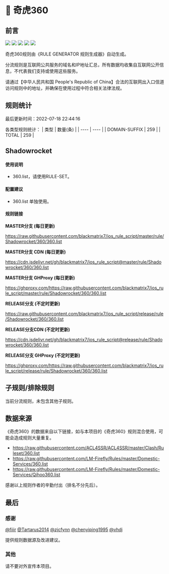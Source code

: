 # 🧸 奇虎360

## 前言

![](https://shields.io/badge/-移除重复规则-ff69b4) ![](https://shields.io/badge/-DOMAIN与DOMAIN--SUFFIX合并-green) ![](https://shields.io/badge/-DOMAIN--SUFFIX间合并-critical) ![](https://shields.io/badge/-DOMAIN--SUFFIX与DOMAIN--KEYWORD合并-blue) ![](https://shields.io/badge/-IP--CIDR(6)合并-blueviolet) 

奇虎360规则由《RULE GENERATOR 规则生成器》自动生成。

分流规则是互联网公共服务的域名和IP地址汇总，所有数据均收集自互联网公开信息，不代表我们支持或使用这些服务。

请通过【中华人民共和国 People's Republic of China】合法的互联网出入口信道访问规则中的地址，并确保在使用过程中符合相关法律法规。

## 规则统计

最后更新时间：2022-07-18 22:44:16

各类型规则统计：
| 类型 | 数量(条)  | 
| ---- | ----  |
| DOMAIN-SUFFIX | 259  | 
| TOTAL | 259  | 


## Shadowrocket 

#### 使用说明
- 360.list，请使用RULE-SET。

#### 配置建议
- 360.list 单独使用。

#### 规则链接
**MASTER分支 (每日更新)**

https://raw.githubusercontent.com/blackmatrix7/ios_rule_script/master/rule/Shadowrocket/360/360.list

**MASTER分支 CDN (每日更新)**

https://cdn.jsdelivr.net/gh/blackmatrix7/ios_rule_script@master/rule/Shadowrocket/360/360.list

**MASTER分支 GHProxy (每日更新)**

https://ghproxy.com/https://raw.githubusercontent.com/blackmatrix7/ios_rule_script/master/rule/Shadowrocket/360/360.list

**RELEASE分支 (不定时更新)**

https://raw.githubusercontent.com/blackmatrix7/ios_rule_script/release/rule/Shadowrocket/360/360.list

**RELEASE分支CDN (不定时更新)**

https://cdn.jsdelivr.net/gh/blackmatrix7/ios_rule_script@release/rule/Shadowrocket/360/360.list

**RELEASE分支 GHProxy (不定时更新)**

https://ghproxy.com/https://raw.githubusercontent.com/blackmatrix7/ios_rule_script/release/rule/Shadowrocket/360/360.list

## 子规则/排除规则


当前分流规则，未包含其他子规则。

## 数据来源

《奇虎360》的数据来自以下链接，如与本项目的《奇虎360》规则混合使用，可能会造成规则大量重复。

- https://raw.githubusercontent.com/ACL4SSR/ACL4SSR/master/Clash/Ruleset/360.list
- https://raw.githubusercontent.com/LM-Firefly/Rules/master/Domestic-Services/360.list
- https://raw.githubusercontent.com/LM-Firefly/Rules/master/Domestic-Services/Qihoo360.list


感谢以上规则作者的辛勤付出（排名不分先后）。

## 最后

### 感谢

[@fiiir](https://github.com/fiiir) [@Tartarus2014](https://github.com/Tartarus2014) [@zjcfynn](https://github.com/zjcfynn) [@chenyiping1995](https://github.com/chenyiping1995) [@vhdj](https://github.com/vhdj)

提供规则数据源及改进建议。

### 其他

请不要对外宣传本项目。